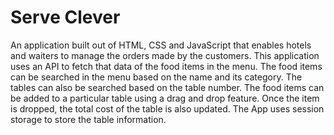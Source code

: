 # Serve Clever

An application built out of HTML, CSS and JavaScript that enables hotels and waiters to manage the orders made by the customers. This application uses an API to fetch that data of the food items in the menu. The food items can be searched in the menu based on the name and its category. The tables can also be searched based on the table number. The food items can be added to a particular table using a drag and drop feature. Once the item is dropped, the total cost of the table is also updated. The App uses session storage to store the table information.
